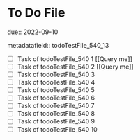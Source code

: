 # To Do File

due:: 2022-09-10

metadatafield:: todoTestFile_540_13

- [ ] Task of todoTestFile_540 1 [[Query me]]
- [ ] Task of todoTestFile_540 2 [[Query me]]
- [ ] Task of todoTestFile_540 3
- [ ] Task of todoTestFile_540 4
- [ ] Task of todoTestFile_540 5
- [ ] Task of todoTestFile_540 6
- [ ] Task of todoTestFile_540 7
- [ ] Task of todoTestFile_540 8
- [ ] Task of todoTestFile_540 9
- [ ] Task of todoTestFile_540 10